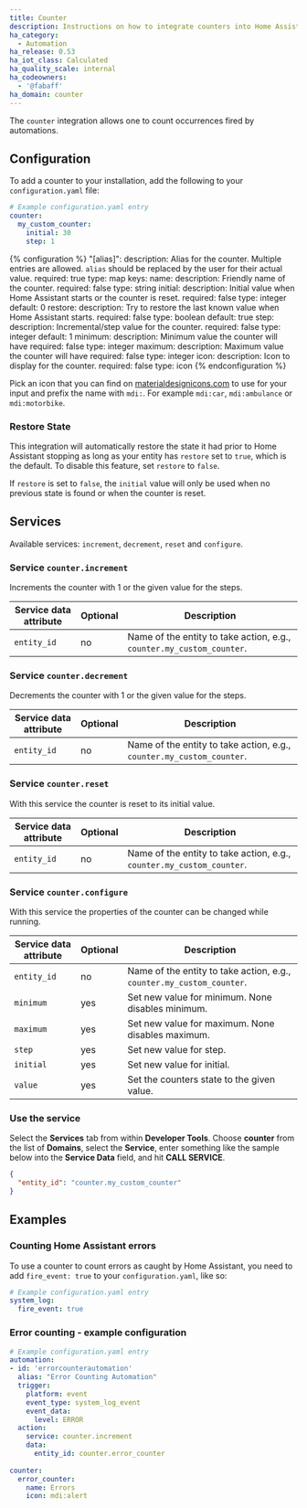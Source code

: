 ```yaml
---
title: Counter
description: Instructions on how to integrate counters into Home Assistant.
ha_category:
  - Automation
ha_release: 0.53
ha_iot_class: Calculated
ha_quality_scale: internal
ha_codeowners:
  - '@fabaff'
ha_domain: counter
---
```


The `counter` integration allows one to count occurrences fired by automations.

## Configuration

To add a counter to your installation, add the following to your `configuration.yaml` file:

```yaml
# Example configuration.yaml entry
counter:
  my_custom_counter:
    initial: 30
    step: 1
```

{% configuration %}
"[alias]":
  description: Alias for the counter. Multiple entries are allowed. `alias` should be replaced by the user for their actual value.
  required: true
  type: map
  keys:
    name:
      description: Friendly name of the counter.
      required: false
      type: string
    initial:
      description: Initial value when Home Assistant starts or the counter is reset.
      required: false
      type: integer
      default: 0
    restore:
      description: Try to restore the last known value when Home Assistant starts.
      required: false
      type: boolean
      default: true
    step:
      description: Incremental/step value for the counter.
      required: false
      type: integer
      default: 1
    minimum:
      description: Minimum value the counter will have
      required: false
      type: integer
    maximum:
      description: Maximum value the counter will have
      required: false
      type: integer
    icon:
      description: Icon to display for the counter.
      required: false
      type: icon
{% endconfiguration %}

Pick an icon that you can find on [materialdesignicons.com](https://materialdesignicons.com/) to use for your input and prefix the name with `mdi:`. For example `mdi:car`, `mdi:ambulance` or `mdi:motorbike`.

### Restore State

This integration will automatically restore the state it had prior to Home Assistant stopping as long as your entity has `restore` set to `true`, which is the default. To disable this feature, set `restore` to `false`.

If `restore` is set to `false`, the `initial` value will only be used when no previous state is found or when the counter is reset.

## Services

Available services: `increment`, `decrement`, `reset` and `configure`.

### Service `counter.increment`

Increments the counter with 1 or the given value for the steps.

| Service data attribute | Optional | Description |
| ---------------------- | -------- | ----------- |
| `entity_id`            |      no  | Name of the entity to take action, e.g., `counter.my_custom_counter`. |

### Service `counter.decrement`

Decrements the counter with 1 or the given value for the steps.

| Service data attribute | Optional | Description |
| ---------------------- | -------- | ----------- |
| `entity_id`            |      no  | Name of the entity to take action, e.g., `counter.my_custom_counter`. |

### Service `counter.reset`

With this service the counter is reset to its initial value.

| Service data attribute | Optional | Description |
| ---------------------- | -------- | ----------- |
| `entity_id`            |      no  | Name of the entity to take action, e.g., `counter.my_custom_counter`. |

### Service `counter.configure`

With this service the properties of the counter can be changed while running.

| Service data attribute | Optional | Description |
| ---------------------- | -------- | ----------- |
| `entity_id`            |      no  | Name of the entity to take action, e.g., `counter.my_custom_counter`. |
| `minimum`              |     yes  | Set new value for minimum. None disables minimum. |
| `maximum`              |     yes  | Set new value for maximum. None disables maximum. |
| `step`                 |     yes  | Set new value for step. |
| `initial`              |     yes  | Set new value for initial. |
| `value`                |     yes  | Set the counters state to the given value. |



### Use the service

Select the **Services** tab from within **Developer Tools**. Choose **counter** from the list of **Domains**, select the **Service**, enter something like the sample below into the **Service Data** field, and hit **CALL SERVICE**.

```json
{
  "entity_id": "counter.my_custom_counter"
}
```

## Examples

### Counting Home Assistant errors

To use a counter to count errors as caught by Home Assistant, you need to add `fire_event: true` to your `configuration.yaml`, like so:

```yaml
# Example configuration.yaml entry
system_log:
  fire_event: true
```

### Error counting - example configuration

```yaml
# Example configuration.yaml entry
automation:
- id: 'errorcounterautomation'
  alias: "Error Counting Automation"
  trigger:
    platform: event
    event_type: system_log_event
    event_data:
      level: ERROR
  action:
    service: counter.increment
    data:
      entity_id: counter.error_counter
    
counter:
  error_counter:
    name: Errors
    icon: mdi:alert  
```
